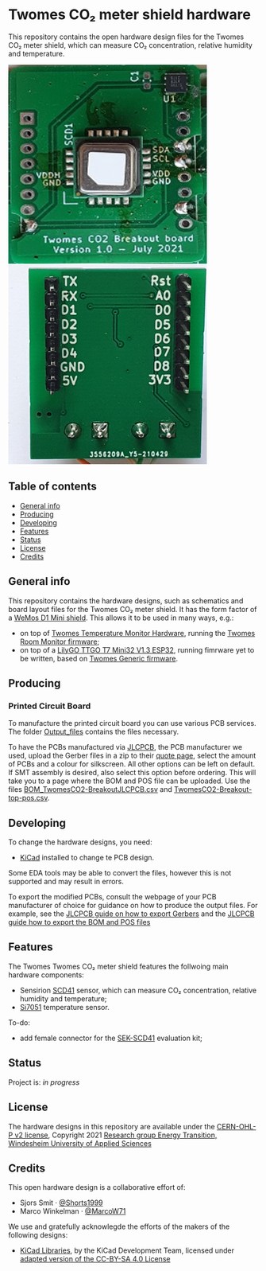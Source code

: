 # Twomes CO₂ meter shield hardware 

This repository contains the open hardware design files for the Twomes CO₂ meter shield, which can measure CO₂ concentration, relative humidity and temperature.

<img src="./images/front.jpg" width="400" height="400" /> <img src="./images/back.jpg" width="400" height="400" />

## Table of contents
* [General info](#general-info)
* [Producing](#producing)
* [Developing](#developing) 
* [Features](#features)
* [Status](#status)
* [License](#license)
* [Credits](#credits)

## General info
This repository contains the hardware designs, such as schematics and board layout files for the Twomes CO₂ meter shield. It has the form factor of a [WeMos D1 Mini shield](https://www.wemos.cc/en/latest/d1_mini_shield/index.html). This allows it to be used in many ways, e.g.:
* on top of [Twomes Temperature Monitor Hardware](https://github.com/energietransitie/twomes-temp-monitor-hardware), running the [Twomes Room Monitor firmware](https://github.com/energietransitie/twomes-room-monitor-firmware);
* on top of a [LilyGO TTGO T7 Mini32 V1.3 ESP32](https://github.com/LilyGO/ESP32-MINI-32-V1.3), running fimrware yet to be written, based on [Twomes Generic firmware](https://github.com/energietransitie/twomes-generic-esp-firmware). 

## Producing


### Printed Circuit Board
To manufacture the printed circuit board you can use various PCB services. The folder [Output_files](./pcb/Output_files/FABRICATION) contains the files necessary. 

To have the PCBs manufactured via [JLCPCB](https://www.jlcpcb.com), the PCB manufacturer we used, upload the Gerber files in a zip to their [quote page](https://cart.jlcpcb.com/quote), select the amount of PCBs and a colour for silkscreen. All other options can be left on default. If SMT assembly is desired, also select this option before ordering. This will take you to a page where the BOM and POS file can be uploaded. Use the files [BOM_TwomesCO2-BreakoutJLCPCB.csv](./pcb/Output_files/FABRICATION/BOM_AND_POS/BOM_CO2-BreakoutJLCPCB.csv) and [TwomesCO2-Breakout-top-pos.csv](./pcb/Output_files/FABRICATION/BOM_AND_POS/TwomesCO2-Breakout-top-pos.csv).

## Developing
To change the hardware designs, you need:
* [KiCad](https://www.kicad.org/download/) installed to change te PCB design. 

Some EDA tools may be able to convert the files, however this is not supported and may result in errors.

To export the modified PCBs, consult the webpage of your PCB manufacturer of choice for guidance on how to produce the output files. For example,  see the [JLCPCB guide on how to export Gerbers](https://support.jlcpcb.com/article/149-how-to-generate-gerber-and-drill-files-in-kicad) and the  [JLCPCB guide how to export the BOM and POS files](https://support.jlcpcb.com/article/84-how-to-generate-the-bom-and-centroid-file-from-kicad)
## Features
The Twomes Twomes CO₂ meter shield features the follwoing main hardware components:
* Sensirion [SCD41](https://www.sensirion.com/en/environmental-sensors/carbon-dioxide-sensors/carbon-dioxide-sensor-scd4x/) sensor, which can measure CO₂ concentration, relative humidity and temperature;
* [Si7051](https://www.silabs.com/sensors/temperature/si705x/device.si7051) temperature sensor. 

To-do:
* add female connector for the [SEK-SCD41](https://www.sensirion.com/en/environmental-sensors/evaluation-kit-sek-environmental-sensing/evaluation-kit-sek-scd41/) evaluation kit;

## Status
Project is: _in progress_

## License
The hardware designs in this repository are available under the [CERN-OHL-P v2 license](./LICENSE), Copyright 2021 [Research group Energy Transition, Windesheim University of Applied Sciences](https://windesheim.nl/energietransitie)

## Credits
This open hardware design is a collaborative effort of:
* Sjors Smit · [@Shorts1999](https://github.com/Shorts1999)
* Marco Winkelman · [@MarcoW71](https://github.com/MarcoW71)

We use and gratefully acknowlegde the efforts of the makers of the following designs:
* [KiCad Libraries](https://kicad.github.io/), by the KiCad Development Team, licensed under [adapted version of the CC-BY-SA 4.0 License](https://www.kicad.org/libraries/license/)
